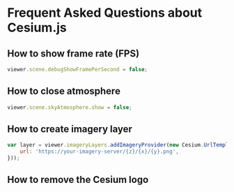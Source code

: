 
# Frequent Asked Questions about Cesium.js

## How to show frame rate (FPS)
```javascript
viewer.scene.debugShowFramePerSecond = false;
```

## How to close atmosphere
```javascript
viewer.scene.skyAtmosphere.show = false;
```

## How to create imagery layer
```javascript
var layer = viewer.imageryLayers.addImageryProvider(new Cesium.UrlTemplateImageryProvider({
    url: 'https://your-imagery-server/{z}/{x}/{y}.png',
}));
```

## How to remove the Cesium logo
